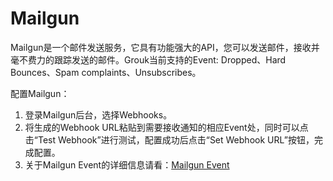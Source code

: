 # Mailgun
Mailgun是一个邮件发送服务，它具有功能强大的API，您可以发送邮件，接收并毫不费力的跟踪发送的邮件。Grouk当前支持的Event: Dropped、Hard Bounces、Spam complaints、Unsubscribes。

配置Mailgun：
1. 登录Mailgun后台，选择Webhooks。
2. 将生成的Webhook URL粘贴到需要接收通知的相应Event处，同时可以点击“Test Webhook”进行测试，配置成功后点击“Set Webhook URL”按钮，完成配置。
3. 关于Mailgun Event的详细信息请看：[Mailgun Event](https://documentation.mailgun.com/user_manual.html#events)
